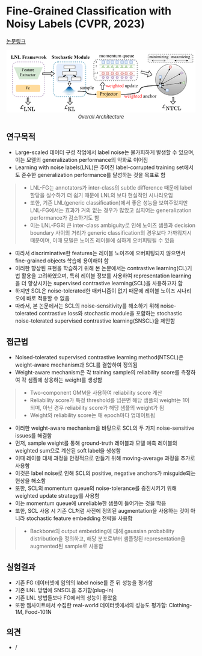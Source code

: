 # Fine-Grained Classification with Noisy Labels (CVPR, 2023)

[논문링크](https://arxiv.org/abs/2303.02404)

<p align="center">
    <img width="600" alt='fig1' src="./img/04_23_01.png?raw=true"></br>
    <em><font size=2>Overall Architecture</font></em>
</p>

## 연구목적
- Large-scaled 데이터 구성 작업에서 label noise는 불가피하게 발생할 수 있으며, 이는 모델의 generalization performance의 악화로 이어짐
- Learning with noise labels(LNL)은 주어진 label-corrupted training set에서도 준수한 generalization performance를 달성하는 것을 목표로 함
> - LNL-FG는 annotators가 inter-class의 subtle difference 때문에 label 할당을 실수하기 더 쉽기 때문에 LNL의 보다 현실적인 시나리오임
> - 또한, 기존 LNL(generic classification)에서 좋은 성능을 보여주었지만 LNL-FG에서는 효과가 거의 없는 경우가 많았고 심지어는 generalization performance가 감소하기도 함
> - 이는 LNL-FG의 큰 inter-class ambiguity로 인해 노이즈 샘플과 decision boundary 사이의 거리가 generic classification의 경우보다 가까워지시 때문이며, 이때 모델은 노이즈 레이블에 심하게 오버피팅될 수 있음
- 따라서 discriminative한 features는 레이블 노이즈에 오버피팅되지 않으면서 fine-grained objects 학습에 용이해야 함
- 이러한 향상된 표현을 학습하기 위해 본 논문에서는 contrastive learning(CL)기법 활용을 고려하였으며, 특히 레이블 정보를 사용하여 representation learning을 더 향상시키는 supervised contrastive learning(SCL)을 사용하고자 함
- 하지만 SCL은 noise-tolerated한 매커니즘이 없기 때문에 레이블 노이즈 시나리오에 바로 적용할 수 없음
- 따라서, 본 논문에서는 SCL의 noise-sensitivity를 해소하기 위해 noise-tolerated contrastive loss와 stochastic module을 포함하는 stochastic noise-tolerated supervised contrastive learning(SNSCL)을 제안함

## 접근법
- Noised-tolerated supervised contrastive learning method(NTSCL)은 weight-aware mechanism과 SCL를 결합하여 정의됨
- Weight-aware mechanism은 각 training sample의 reliability score를 측정하여 각 샘플에 상응하는 weight를 생성함
> - Two-component GMM을 사용하여 reliability score 계산
> - Reliability score가 특정 threshold를 넘은면 해당 샘플의 weight는 1이 되며, 아닌 경우 reliability score가 해당 샘플의 weight가 됨
> - Weight와 reliability score는 매 epoch마다 업데이트됨
- 이러한 weight-aware mechanism을 바탕으로 SCL의 두 가지 noise-sensitive issues를 해결함
- 먼저, sample weight를 통해 ground-truth 레이블과 모델 예측 레이블의 weighted sum으로 계산된 soft label을 생성함
- 이때 레이블 대체 과정을 안정적으로 만들기 위해 moving-average 과정을 추가로 사용함
- 이것은 label noise로 인해 SCL의 positive, negative anchors가 misguide되는 현상을 해소함
- 또한, SCL의 momentum queue의 noise-tolerance를 증진시키기 위해 weighted update strategy를 사용함
- 이는 momentum queue에 unreliable한 샘플이 들어가는 것을 막음
- 또한, SCL 사용 시 기존 CL처럼 사전에 정의된 augmentation을 사용하는 것이 아니라 stochastic feature embedding 전략을 사용함
> - Backbone의 output embedding에 대해 gaussian probability distribution을 정의하고, 해당 분포로부터 샘플링된 representation을 augmented된 sample로 사용함

## 실험결과
- 기존 FG 데이터셋에 임의의 label noise를 준 뒤 성능을 평가함
- 기존 LNL 방법에 SNSCL을 추가함(plug-in)
- 기존 LNL 방법들보다 FG에서의 성능이 좋았음
- 또한 웹사이트에서 수집한 real-world 데이터셋에서의 성능도 평가함: Clothing-1M, Food-101N

## 의견
- /
